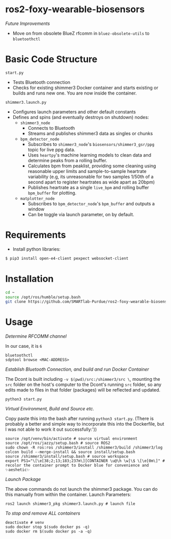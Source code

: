 # ros2-foxy-wearable-biosensors

*Future Improvements*
- Move on from obsolete BlueZ rfcomm in `bluez-obsolete-utils` to `bluetoothctl`

# Basic Code Structure
`start.py`
- Tests Bluetooth connection
- Checks for existing shimmer3 Docker container and starts existing or builds and runs new one. You are now inside the container.

`shimmer3.launch.py`
- Configures launch parameters and other default constants 
- Defines and spins (and eventually destroys on shutdown) nodes:
  -  `shimmer3_node`
      - Connects to Bluetooth
      - Streams and publishes shimmer3 data as singles or chunks 
  -  `bpm_detector_node`
      - Subscribes to  `shimmer3_node`'s `biosensors/shimmer3_gsr/ppg` topic for live ppg data.
      - Uses `heartpy`'s machine learning models to clean data and determine peaks from a rolling buffer.
      - Calculates bpm from peaklist, providing some cleaning using reasonable upper limits and sample-to-sample heartrate variability (e.g, its unreasonable for two samples 1/50th of a second apart to register heartrates as wide apart as 20bpm) 
      - Publishes heartrate as a single `live_bpm` and rolling buffer `bpm_buffer` for plotting. 
  -  `matplotter_node`
      - Subscribes to `bpm_detector_node`'s `bpm_buffer` and outputs a window
      - Can be toggle via launch parameter, on by default. 

# Requirements
* Install python libraries:
```bash
$ pip3 install open-e4-client pexpect websocket-client
```

# Installation
```bash
cd ~
source /opt/ros/humble/setup.bash
git clone https://github.com/SMARTlab-Purdue/ros2-foxy-wearable-biosensors.git
```

# Usage

*Determine RFCOMM channel*

In our case, it is `6`
```
bluetoothctl
sdptool browse <MAC-ADDRESS>
```

*Establish Bluetooth Connection, and build and run Docker Container*

The Dcont is built including `-v $(pwd)/src:/shimmer3/src \`, mounting the `src` folder on the host's computer to the Dcont's running `src` folder, so any edits made to files in that folder (packages) will be reflected and updated.
```
python3 start.py
```

*Virtual Environment, Build and Source etc.* 

Copy paste this into the bash after running `python3 start.py`.
(There is probably a better and simple way to incorporate this into the Dockerfile, but I was not able to work it out successfully:'))
```
source /opt/venv/bin/activate # source virtual environment
source /opt/ros/jazzy/setup.bash # source ROS2
sudo chown -R ros:ros /shimmer3/install /shimmer3/build /shimmer3/log
colcon build --merge-install && source install/setup.bash
source /shimmer3/install/setup.bash # source workspace
export PS1="\[\e[38;2;13;183;237m\][CONTAINER \u@\h \w]\$ \[\e[0m\]" # recolor the container prompt to Docker blue for convenience and ✨aeshetic✨
```

*Launch Package*

The above commands do not launch the shimmer3 package. You can do this manually from within the container.
Launch Parameters:
```
ros2 launch shimmer3_pkg shimmer3.launch.py # launch file
```

*To stop and remove ALL containers*
```
deactivate # venv
sudo docker stop $(sudo docker ps -q)
sudo docker rm $(sudo docker ps -a -q)
```

